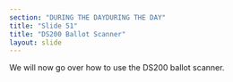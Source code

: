 ```yaml
---
section: "DURING THE DAYDURING THE DAY"
title: "Slide 51"
title: "DS200 Ballot Scanner"
layout: slide
---
```


We will now go over how to use the DS200 ballot scanner.